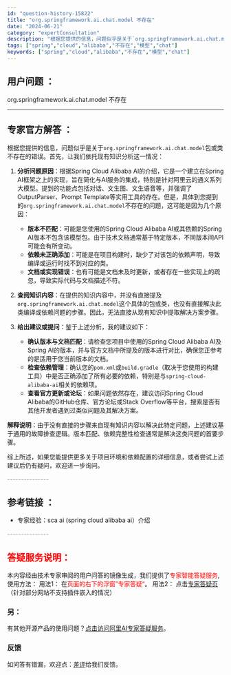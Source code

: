 ```yaml
---
id: "question-history-15822"
title: "org.springframework.ai.chat.model 不存在"
date: "2024-06-21"
category: "expertConsultation"
description: "根据您提供的信息，问题似乎是关于`org.springframework.ai.chat.model`包或类不存在的错误。首先，让我们依托现有知识分析这一情况：1. **分析问题原因**：根据Spring Cloud Alibaba AI的介绍，它是一个建立在Spring AI框架之上的实现，旨在简"
tags: ["spring","cloud","alibaba","不存在","模型","chat"]
keywords: ["spring","cloud","alibaba","不存在","模型","chat"]
---
```


## 用户问题 ： 
 org.springframework.ai.chat.model 不存在  

---------------
## 专家官方解答 ：

根据您提供的信息，问题似乎是关于`org.springframework.ai.chat.model`包或类不存在的错误。首先，让我们依托现有知识分析这一情况：

1. **分析问题原因**：根据Spring Cloud Alibaba AI的介绍，它是一个建立在Spring AI框架之上的实现，旨在简化与AI服务的集成，特别是针对阿里云的通义系列大模型。提到的功能点包括对话、文生图、文生语音等，并强调了OutputParser、Prompt Template等实用工具的存在。但是，具体到您提到的`org.springframework.ai.chat.model`不存在的问题，这可能是因为几个原因：
   - **版本不匹配**：可能是您使用的Spring Cloud Alibaba AI或其依赖的Spring AI版本不包含该模型包。由于技术文档通常基于特定版本，不同版本间API可能会有所变动。
   - **依赖未正确添加**：可能是在项目构建时，缺少了对该包的依赖声明，导致编译或运行时找不到对应的类。
   - **文档或实现错误**：也有可能是文档未及时更新，或者存在一些实现上的疏忽，导致实际代码与文档描述不符。

2. **查阅知识内容**：在提供的知识内容中，并没有直接提及`org.springframework.ai.chat.model`这个具体的包或类，也没有直接解决此类编译或依赖问题的步骤。因此，无法直接从现有知识中提取解决方案步骤。

3. **给出建议或提问**：鉴于上述分析，我的建议如下：
   - **确认版本与文档匹配**：请检查您项目中使用的Spring Cloud Alibaba AI及Spring AI的版本，并与官方文档中所提及的版本进行对比，确保您正参考的是适用于您当前版本的文档。
   - **检查依赖管理**：确认您的`pom.xml`或`build.gradle`（取决于您使用的构建工具）中是否正确添加了所有必要的依赖，特别是与`spring-cloud-alibaba-ai`相关的依赖项。
   - **查看官方更新或论坛**：如果问题依然存在，建议访问Spring Cloud Alibaba的GitHub仓库、官方论坛或Stack Overflow等平台，搜索是否有其他开发者遇到过类似问题及其解决方案。

**解释说明**：由于没有直接的步骤来自现有知识内容以解决此特定问题，上述建议基于通用的故障排查逻辑。版本匹配、依赖完整性检查通常是解决这类问题的首要步骤。

综上所述，如果您能提供更多关于项目环境和依赖配置的详细信息，或者尝试上述建议后仍有疑问，欢迎进一步询问。


<font color="#949494">---------------</font> 


## 参考链接 ：

* 专家经验：sca ai (spring cloud alibaba ai）介绍 


 <font color="#949494">---------------</font> 
 


## <font color="#FF0000">答疑服务说明：</font> 

本内容经由技术专家审阅的用户问答的镜像生成，我们提供了<font color="#FF0000">专家智能答疑服务</font>,使用方法：
用法1： 在<font color="#FF0000">页面的右下的浮窗”专家答疑“</font>。
用法2： 点击[专家答疑页](https://answer.opensource.alibaba.com/docs/intro)（针对部分网站不支持插件嵌入的情况）
### 另：


有其他开源产品的使用问题？[点击访问阿里AI专家答疑服务](https://answer.opensource.alibaba.com/docs/intro)。
### 反馈
如问答有错漏，欢迎点：[差评](https://ai.nacos.io/user/feedbackByEnhancerGradePOJOID?enhancerGradePOJOId=15841)给我们反馈。
